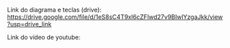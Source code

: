 Link do diagrama e teclas (drive): https://drive.google.com/file/d/1eS8sC4T9xl6cZFlwd27v9BIwlYzgaJkk/view?usp=drive_link

Link do vídeo de youtube: 
